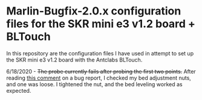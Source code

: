 # Marlin-Bugfix-2.0.x configuration files for the SKR mini e3 v1.2 board + BLTouch

In this repository are the configuration files I have used in attempt to set up the SKR mini e3 v1.2 board with the Antclabs BLTouch.

6/18/2020 - ~~The probe currently fails after probing the first two points.~~   After reading [this comment](https://github.com/MarlinFirmware/Marlin/issues/17242#issuecomment-605541216) on a bug report, I checked my bed adjustment nuts, and one was loose. I tightened the nut, and the bed leveling worked as expected.
